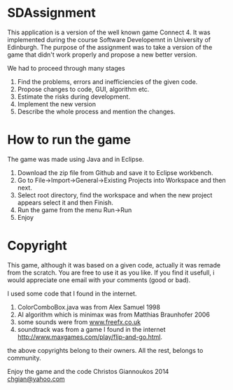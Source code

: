 SDAssignment
===========================================================================
This application is a version of the well known game Connect 4.
It was implemented during the course Software Developemnt in University of Edinburgh.
The purpose of the assignment was to take a version of the game that didn't work
properly and propose a new better version.

We had to proceed through many stages

1. Find the problems, errors and inefficiencies of the given code.
2. Propose changes to code, GUI, algorithm etc.
3. Estimate the risks during development.
4. Implement the new version
5. Describe the whole process and mention the changes.

 How to run the game
 =========================================================================
 The game was made using Java and in Eclipse.
 
 1. Download the zip file from Github and save it to Eclipse workbench.
 2. Go to File->Import->General->Existing Projects into Workspace  and then next.
 3. Select root directory, find the workspace and when the new project appears select it and then Finish.
 4. Run the game from the menu Run->Run
 5. Enjoy
 
 Copyright
 ========================================================================
 This game, although it was based on a given code, actually it was remade from the scratch.
 You are free to use it as you like. If you find it usefull, i would appreciate one email
 with your comments (good or bad).
 
 I used some code that I found in the internet.

 1. ColorComboBox.java was from Alex Samuel 1998
 2. AI algorithm which is minimax was from Matthias Braunhofer 2006
 3. some sounds were from www.freefx.co.uk
 4. soundtrack was from a game I found in the internet http://www.maxgames.com/play/flip-and-go.html.
 
 the above copyrights belong to their owners. All the rest, belongs to community.
 
 Enjoy the game and the code
 Christos Giannoukos 2014
 chgian@yahoo.com
 
 
